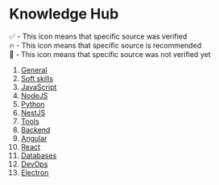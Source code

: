 # Knowledge Hub

✅ - This icon means that specific source was verified <br/>
🔥 - This icon means that specific source is recommended <br/>
🔶 - This icon means that specific source was not verified yet <br/>

1. [General](https://github.com/purbanski-deftcode/knowledge-hub/tree/master/general)
2. [Soft skills](https://github.com/purbanski-deftcode/knowledge-hub/tree/master/soft-skills)
3. [JavaScript](https://github.com/purbanski-deftcode/knowledge-hub/tree/master/javascript)
4. [NodeJS](https://github.com/purbanski-deftcode/knowledge-hub/tree/master/node-js)
5. [Python](https://github.com/purbanski-deftcode/knowledge-hub/tree/master/python)
6. [NestJS](https://github.com/purbanski-deftcode/knowledge-hub/tree/master/nest-js)
7. [Tools](https://github.com/purbanski-deftcode/knowledge-hub/tree/master/tools)
8. [Backend](https://github.com/purbanski-deftcode/knowledge-hub/tree/master/backend)
9. [Angular](https://github.com/purbanski-deftcode/knowledge-hub/tree/master/angular)
10. [React](https://github.com/purbanski-deftcode/knowledge-hub/tree/master/react)
11. [Databases](https://github.com/purbanski-deftcode/knowledge-hub/tree/master/databases)
12. [DevOps](https://github.com/purbanski-deftcode/knowledge-hub/tree/master/devops)
13. [Electron](https://github.com/purbanski-deftcode/knowledge-hub/tree/master/electron)